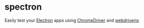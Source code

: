 # spectron

Easily test your [Electron](http://electron.atom.io) apps using [ChromeDriver](https://code.google.com/p/selenium/wiki/ChromeDriver)
and [webdriverio](http://webdriver.io)
